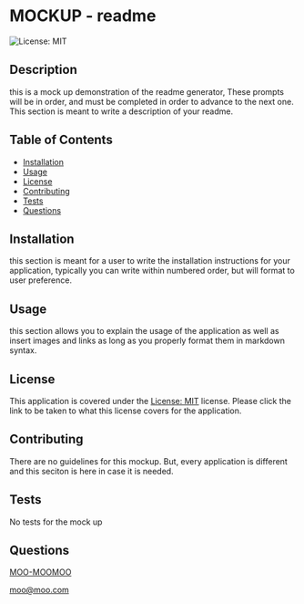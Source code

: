 
  # MOCKUP - readme
  
  ![License: MIT](https://img.shields.io/badge/License-MIT-yellow.svg)

  ## Description 
  
  this is a mock up demonstration of the readme generator, These prompts will be in order, and must be completed in order to advance to the next one. This section is meant to write a description of your readme.

  ## Table of Contents
  
  * [Installation](#installation)
  * [Usage](#usage)
  * [License](#license)
  * [Contributing](#contributing)
  * [Tests](#tests)
  * [Questions](#questions)
  
  ## Installation 
  
  this section is meant for a user to write the installation instructions for your application, typically you can write within numbered order, but will format to user preference. 

  ## Usage

  this section allows you to explain the usage of the application as well as insert images and links as long as you properly format them in markdown syntax.
  
  ## License 
  
  This application is covered under the [License: MIT](https://opensource.org/licenses/MIT) license. Please click the link to be taken to what this license covers for the application.

  ## Contributing

  There are no guidelines for this mockup. But, every application is different and this seciton is here in case it is needed.
  
  ## Tests

  No tests for the mock up
  
  ## Questions

  [MOO-MOOMOO](https://github.com/MOO-MOOMOO)
  
  moo@moo.com
  
